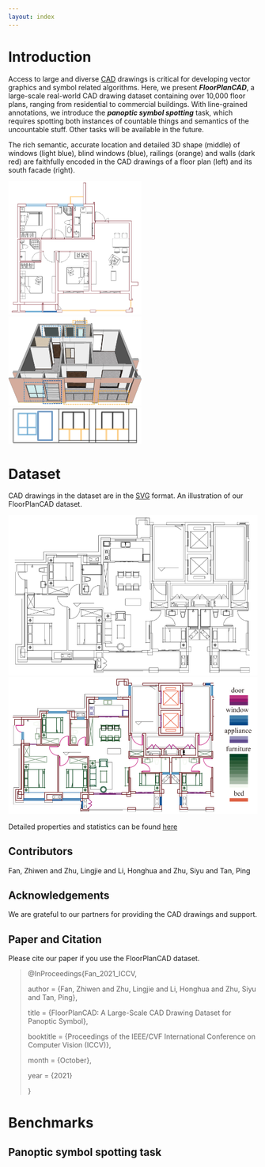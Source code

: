 ```yaml
---
layout: index
---
```


# Introduction

Access to large and diverse [CAD](https://en.wikipedia.org/wiki/Computer-aided_design) drawings is critical for developing vector graphics and symbol related algorithms.
Here, we present ***FloorPlanCAD***, a large-scale real-world CAD drawing dataset containing over 10,000 floor plans, ranging from residential to commercial buildings.
With line-grained annotations, we introduce the ***panoptic symbol spotting*** task, which requires spotting both instances of countable things and semantics of the uncountable stuff.
Other tasks will be available in the future.

The rich semantic, accurate location and detailed 3D shape (middle) of windows (light blue), blind windows (blue),
railings (orange) and walls (dark red) are faithfully encoded in the CAD drawings of a floor plan (left) and its south facade (right).

<img src="./images/teaser01.svg" width="270" />
<img src="./images/teaser04.svg" width="270" />
<img src="./images/teaser03.svg" width="270" />

# Dataset

CAD drawings in the dataset are in the [SVG](https://en.wikipedia.org/wiki/Scalable_Vector_Graphics) format.
An illustration of our FloorPlanCAD dataset.

<img src="./images/dataset00.svg" width="800" />
<img src="./images/dataset01.svg" width="800" />

Detailed properties and statistics can be found [here](./classes-page.html)

## Contributors

Fan, Zhiwen and Zhu, Lingjie and Li, Honghua and Zhu, Siyu and Tan, Ping

## Acknowledgements

We are grateful to our partners for providing the CAD drawings and support.

## Paper and Citation

Please cite our paper if you use the FloorPlanCAD dataset.

> @InProceedings{Fan_2021_ICCV,
>
>   author = {Fan, Zhiwen and Zhu, Lingjie and Li, Honghua and Zhu, Siyu and Tan, Ping},
>
>   title = {FloorPlanCAD: A Large-Scale CAD Drawing Dataset for Panoptic Symbol},
>
>   booktitle = {Proceedings of the IEEE/CVF International Conference on Computer Vision (ICCV)},
>
>   month = {October},
>
>   year = {2021}
>
> }

# Benchmarks

## Panoptic symbol spotting task

